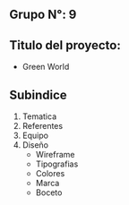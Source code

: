 ## Grupo N°: 9
## Titulo del proyecto:
  - Green World
## Subindice
  1. Tematica
  2. Referentes
  3. Equipo
  4. Diseño
      - Wireframe
      - Tipografias
      - Colores
      - Marca
      - Boceto

